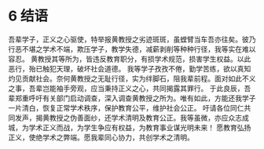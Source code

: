 # 6   结语

吾辈学子，正义之心驱使，特举报黄教授之劣迹斑斑，虽螳臂当车吾亦往矣。彼乃行恶不堪之学术不端，欺压学子，教学失德，减薪剥削等种种行径，我等实在难以容忍。
黄教授其等所为，皆违反教育职分，有损学术规范，损害学生权益。以此恶行，殆已触犯天理，破坏社会道德。
我等学子孜孜不倦，勤学苦练，欲以真知灼见贡献社会。奈何黄教授之无耻行径，实为绊脚石，阻我辈前程。面对如此不义之事，吾辈岂能袖手旁观，应当秉持正义之心，共同揭露其罪行。
于此良辰，吾辈郑重呼吁有关部门启动调查，深入调查黄教授之所为。唯有如此，方能还我学子一片清白，恢复正常学术秩序，保护教育公平，维护社会公正。
吁请各位同仁共同发声，揭黄教授之伪善面纱，还学术清明及教育公正。我等虽微，亦应众志成城，为学术正义而战，为学生争应有权益，为教育事业谋光明未来！
愿教育弘扬正义，使绝学术之弊端。愿我辈同心协力，共创学术之清明。
